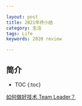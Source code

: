 ```yaml
---

layout: post
title: 2021年终小结
category: 生活
tags: Life
keywords: 2020 review

---
```


## 简介
* TOC
{:toc}

[如何做好技术 Team Leader？](https://mp.weixin.qq.com/s/U-hqectN-fes7Td6Osut7Q)